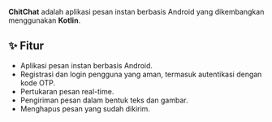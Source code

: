 **ChitChat** adalah aplikasi pesan instan berbasis Android yang dikembangkan menggunakan **Kotlin**.

## ✨ Fitur

- Aplikasi pesan instan berbasis Android.
- Registrasi dan login pengguna yang aman, termasuk autentikasi dengan kode OTP.
- Pertukaran pesan real-time.
- Pengiriman pesan dalam bentuk teks dan gambar.
- Menghapus pesan yang sudah dikirim.
